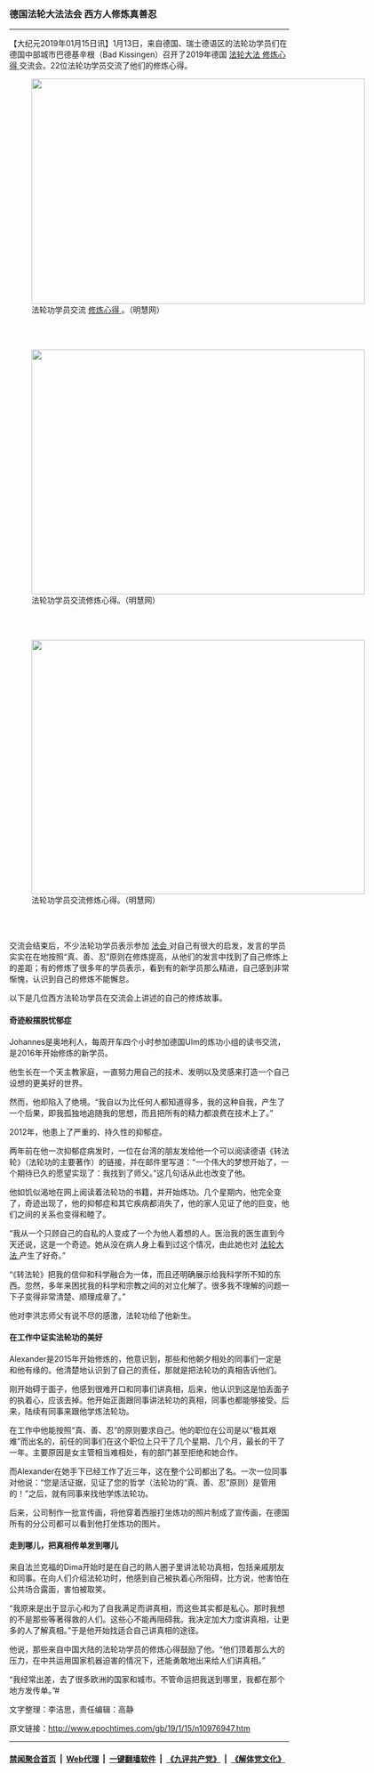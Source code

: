 ### 德国法轮大法法会 西方人修炼真善忍
------------------------

<p>
 【大纪元2019年01月15日讯】1月13日，来自德国、瑞士德语区的法轮功学员们在德国中部城市巴德基辛根（Bad Kissingen）召开了2019年德国
 <a href="http://www.epochtimes.com/gb/tag/%E6%B3%95%E8%BD%AE%E5%A4%A7%E6%B3%95.html">
  法轮大法
 </a>
 <a href="http://www.epochtimes.com/gb/tag/%E4%BF%AE%E7%82%BC%E5%BF%83%E5%BE%97.html">
  修炼心得
 </a>
 交流会。22位法轮功学员交流了他们的修炼心得。
</p>
<figure class="wp-caption aligncenter" id="attachment_10976985" style="width: 600px">
 <a href="http://i.epochtimes.com/assets/uploads/2019/01/2019-1-14-minghui-germany-fahui-02-e1547545678764.jpg">
  <img alt="" class="size-large wp-image-10976985" height="405" src="http://i.epochtimes.com/assets/uploads/2019/01/2019-1-14-minghui-germany-fahui-02-600x405.jpg" width="600"/>
 </a>
 <br/><figcaption class="wp-caption-text">
  法轮功学员交流
  <a href="http://www.epochtimes.com/gb/tag/%E4%BF%AE%E7%82%BC%E5%BF%83%E5%BE%97.html">
   修炼心得
  </a>
  。（明慧网）
 </figcaption><br/>
</figure><br/>
<figure class="wp-caption aligncenter" id="attachment_10976986" style="width: 600px">
 <a href="http://i.epochtimes.com/assets/uploads/2019/01/2019-1-14-minghui-germany-fahui-03-e1547545729968.jpg">
  <img alt="" class="size-large wp-image-10976986" height="440" src="http://i.epochtimes.com/assets/uploads/2019/01/2019-1-14-minghui-germany-fahui-03-600x440.jpg" width="600"/>
 </a>
 <br/><figcaption class="wp-caption-text">
  法轮功学员交流修炼心得。（明慧网）
 </figcaption><br/>
</figure><br/>
<figure class="wp-caption aligncenter" id="attachment_10976987" style="width: 600px">
 <a href="http://i.epochtimes.com/assets/uploads/2019/01/2019-1-14-minghui-germany-fahui-04.jpg">
  <img alt="" class="size-large wp-image-10976987" height="457" src="http://i.epochtimes.com/assets/uploads/2019/01/2019-1-14-minghui-germany-fahui-04-600x457.jpg" width="600"/>
 </a>
 <br/><figcaption class="wp-caption-text">
  法轮功学员交流修炼心得。（明慧网）
 </figcaption><br/>
</figure><br/>
<p>
 交流会结束后，不少法轮功学员表示参加
 <a href="http://www.epochtimes.com/gb/tag/%E6%B3%95%E4%BC%9A.html">
  法会
 </a>
 对自己有很大的启发，发言的学员实实在在地按照“真、善、忍”原则在修炼提高，从他们的发言中找到了自己修炼上的差距；有的修炼了很多年的学员表示，看到有的新学员那么精进，自己感到非常惭愧，认识到自己的修炼不能懈怠。
</p>
<p>
 以下是几位西方法轮功学员在交流会上讲述的自己的修炼故事。
</p>
<h4>
 <b>
  奇迹般摆脱忧郁症
 </b>
</h4>
<p>
 Johannes是奥地利人，每周开车四个小时参加德国Ulm的炼功小组的读书交流，是2016年开始修炼的新学员。
</p>
<p>
 他生长在一个天主教家庭，一直努力用自己的技术、发明以及灵感来打造一个自己设想的更美好的世界。
</p>
<p>
 然而，他却陷入了绝境。“我自以为比任何人都知道得多，我的这种自我，产生了一个后果，即我孤独地追随我的思想，而且把所有的精力都浪费在技术上了。”
</p>
<p>
 2012年，他患上了严重的、持久性的抑郁症。
</p>
<p>
 两年前在他一次抑郁症病发时，一位在台湾的朋友发给他一个可以阅读德语《转法轮》（法轮功的主要著作）的链接，并在邮件里写道：“一个伟大的梦想开始了，一个期待已久的愿望实现了：我找到了师父。”这几句话从此也改变了他。
</p>
<p>
 他如饥似渴地在网上阅读着法轮功的书籍，并开始炼功。几个星期内，他完全变了，奇迹出现了，他的抑郁症和其它疾病都消失了，他的家人见证了他的巨变，他们之间的关系也变得和睦了。
</p>
<p>
 “我从一个只顾自己的自私的人变成了一个为他人着想的人。医治我的医生直到今天还说，这是一个奇迹。她从没在病人身上看到过这个情况，由此她也对
 <a href="http://www.epochtimes.com/gb/tag/%E6%B3%95%E8%BD%AE%E5%A4%A7%E6%B3%95.html">
  法轮大法
 </a>
 产生了好奇。”
</p>
<p>
 “《转法轮》把我的信仰和科学融合为一体，而且还明确展示给我科学所不知的东西。忽然，多年来困扰我的科学和宗教之间的对立化解了。很多我不理解的问题一下子变得非常清楚、顺理成章了。”
</p>
<p>
 他对李洪志师父有说不尽的感激，法轮功给了他新生。
</p>
<h4>
 <b>
  在工作中证实法轮功的美好
 </b>
</h4>
<p>
 Alexander是2015年开始修炼的，他意识到，那些和他朝夕相处的同事们一定是和他有缘的。他清楚地认识到了自己的责任，那就是把法轮功的真相告诉他们。
</p>
<p>
 刚开始碍于面子，他感到很难开口和同事们讲真相，后来，他认识到这是怕丢面子的执着心，应该去掉。他开始正面跟同事讲法轮功的真相，同事也都能够接受。后来，陆续有同事来跟他学炼法轮功。
</p>
<p>
 在工作中他能按照“真、善、忍”的原则要求自己。他的职位在公司是以“极其艰难”而出名的，前任的同事们在这个职位上只干了几个星期、几个月，最长的干了一年。主要原因是女主管相当难相处，有的部门甚至拒绝和她合作。
</p>
<p>
 而Alexander在她手下已经工作了近三年，这在整个公司都出了名。一次一位同事对他说：“您是活证据，见证了您的哲学（法轮功的“真、善、忍”原则）是管用的！”之后，就有同事来找他学炼法轮功。
</p>
<p>
 后来，公司制作一批宣传画，将他穿着西服打坐炼功的照片制成了宣传画，在德国所有的分公司都可以看到他打坐炼功的图片。
</p>
<h4>
 走到哪儿，把真相传单发到哪儿
</h4>
<p>
 来自法兰克福的Dima开始时是在自己的熟人圈子里讲法轮功真相，包括亲戚朋友和同事。在向人们介绍法轮功时，他感到自己被执着心所阻碍，比方说，他害怕在公共场合露面，害怕被取笑。
</p>
<p>
 “我原来是出于显示心和为了自我满足而讲真相，而这些其实都是私心。那时我想的不是那些等著得救的人们。这些心不能再阻碍我。我决定加大力度讲真相，让更多的人了解真相。”于是他开始找适合自己讲真相的途径。
</p>
<p>
 他说，那些来自中国大陆的法轮功学员的修炼心得鼓励了他。“他们顶着那么大的压力，在中共运用国家机器迫害的情况下，还能勇敢地出来给人们讲真相。”
</p>
<p>
 “我经常出差，去了很多欧洲的国家和城市。不管命运把我送到哪里，我都在那个地方发传单。”#
</p>
<p>
 文字整理：李洁思，责任编辑：高静
</p>

原文链接：http://www.epochtimes.com/gb/19/1/15/n10976947.htm


------------------------
#### [禁闻聚合首页](https://github.com/gfw-breaker/banned-news/blob/master/README.md) &nbsp;|&nbsp; [Web代理](https://github.com/gfw-breaker/open-proxy/blob/master/README.md) &nbsp;|&nbsp; [一键翻墙软件](https://github.com/gfw-breaker/nogfw/blob/master/README.md) &nbsp;|&nbsp; [《九评共产党》](https://github.com/gfw-breaker/9ping.md/blob/master/README.md#九评之一评共产党是什么) &nbsp;|&nbsp; [《解体党文化》](https://github.com/gfw-breaker/jtdwh.md/blob/master/README.md#绪论)